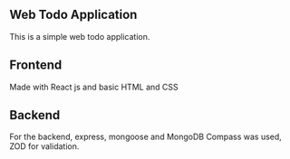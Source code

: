 ## Web Todo Application
This is a simple web todo application.

## Frontend 
Made with React js and basic HTML and CSS

## Backend
For the backend, express, mongoose and MongoDB Compass was used, ZOD for validation. 
